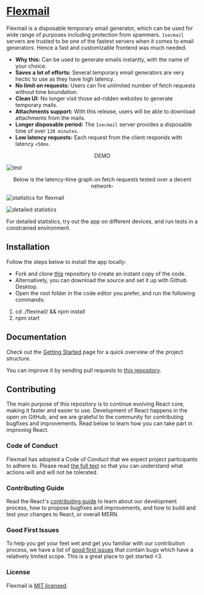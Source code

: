 # [Flexmail](https://flexmail.vercel.app)

Flexmail is a disposable temporary email generator, which can be used for wide range of purposes including protection from spammers. `1secmail` servers are trusted to be one of the fastest servers when it comes to email generators. Hence a fast and customizable frontend was much needed.

* **Why this:** Can be used to generate emails instantly, with the name of your choice.
* **Saves a lot of efforts:** Several temporary email generators are very hectic to use as they have high latency.
* **No limit on requests:** Users can fire unlimited number of fetch requests without time boundation.
* **Clean UI:** No longer visit those ad-ridden websites to generate temporary mails.
* **Attachments support:** With this release, users will be able to download attachments from the mails.
* **Longer disposable period:** The `1secmail` server provides a disposable time of over `120 minutes`.
* **Low latency requests:** Each request from the client responds with latency `<50ms`.

<div align="center">DEMO</div>

![test](https://cdn.statically.io/gh/thatsameguyokay/images/main/flexmail.gif)


<div align="center">Below is the latency-time graph on fetch requests tested over a decent network-</div>

![statistics for flexmail](https://user-images.githubusercontent.com/76242518/183702780-9cee1d9c-7ada-48d6-b4bd-4171466027fe.png)

![detailed statistics](https://user-images.githubusercontent.com/76242518/183703932-7556f456-4c5b-4e01-8ef0-2643a62c04bb.png)

For detailed statistics, try out the app on different devices, and run tests in a constrained environment.

## Installation

Follow the steps below to install the app locally: 

* Fork and clone [this](https://github.com/sambhavsaxena/flexmail) repository to create an instant copy of the code.
* Alternatively, you can download the source and set it up with Github Desktop.
* Open the root folder in the code editor you prefer, and run the following commands:

1) cd ./flexmail/ && npm install
2) npm start

## Documentation

Check out the [Getting Started](https://reactjs.org/docs/getting-started.html) page for a quick overview of the project structure.

You can improve it by sending pull requests to [this repository](https://github.com/sambhavsaxena/flexmail).

## Contributing
The main purpose of this repository is to continue evolving React core, making it faster and easier to use. Development of React happens in the open on GitHub, and we are grateful to the community for contributing bugfixes and improvements. Read below to learn how you can take part in improving React.

### Code of Conduct
Flexmail has adopted a Code of Conduct that we expect project participants to adhere to. Please read [the full text](https://code.fb.com/codeofconduct) so that you can understand what actions will and will not be tolerated.

### Contributing Guide
Read the React's [contributing guide](https://reactjs.org/contributing/how-to-contribute.html) to learn about our development process, how to propose bugfixes and improvements, and how to build and test your changes to React, or overall MERN.

### Good First Issues
To help you get your feet wet and get you familiar with our contribution process, we have a list of [good first issues](https://github.com/sambhavsaxena/flexmail/labels/good%20first%20issue) that contain bugs which have a relatively limited scope. This is a great place to get started <3.

### License
Flexmail is [MIT licensed](./LICENSE).
